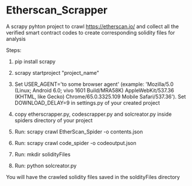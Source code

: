 # Etherscan_Scrapper
A scrapy pyhton project to crawl https://etherscan.io/ and collect all the verified smart contract codes to create corresponding solidity files for analysis

Steps: 
1. pip install scrapy
2. scrapy startproject "project_name"
3. Set USER_AGENT='to some browser agent' (example: 'Mozilla/5.0 (Linux; Android 6.0; vivo 1601 Build/MRA58K) AppleWebKit/537.36 (KHTML, like Gecko) Chrome/65.0.3325.109 Mobile Safari/537.36'). Set DOWNLOAD_DELAY=9 in settings.py of your created project

3. copy etherscrapper.py, codescrapper.py  and solcreator.py inside spiders directory of your project

4. Run: scrapy crawl EtherScan_Spider -o contents.json

5. Run: scrapy crawl code_spider -o codeoutput.json

6. Run: mkdir solidityFiles

7. Run: python solcreator.py


You will have the crawled solidity files saved in the soldityFiles directory
